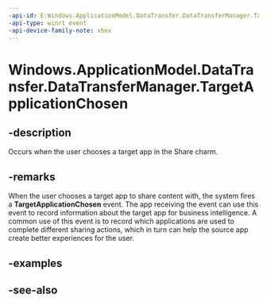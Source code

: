 ```yaml
---
-api-id: E:Windows.ApplicationModel.DataTransfer.DataTransferManager.TargetApplicationChosen
-api-type: winrt event
-api-device-family-note: xbox
---
```


<!-- Event syntax
public event Windows.Foundation.TypedEventHandler TargetApplicationChosen<Windows.ApplicationModel.DataTransfer.DataTransferManager,  Windows.ApplicationModel.DataTransfer.TargetApplicationChosenEventArgs>
-->

# Windows.ApplicationModel.DataTransfer.DataTransferManager.TargetApplicationChosen

## -description
Occurs when the user chooses a target app in the Share charm.

## -remarks
When the user chooses a target app to share content with, the system fires a **TargetApplicationChosen** event. The app receiving the event can use this event to record information about the target app for business intelligence. A common use of this event is to record which applications are used to complete different sharing actions, which in turn can help the source app create better experiences for the user.

## -examples

## -see-also
